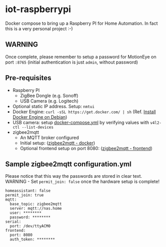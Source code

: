 # iot-raspberrypi
Docker compose to bring up a Raspberry PI for Home Automation.
In fact this is a very personal project :-) 

## WARNING
Once complete, please remember to setup a password for MotionEye on port `:8765` (initial authentication is just `admin`, without password)

## Pre-requisites
- Raspberry PI
  - ZigBee Dongle (e.g. Sonoff)
  - USB Camera (e.g. Logitech)
- Optional static IP address. Setup: `nmtui`
- Docker Engine: `curl -sSL https://get.docker.com/ | sh` (Ref. [Install Docker Engine on Debian](https://docs.docker.com/engine/install/debian/))
- USB camera: setup [docker-compose.yml](https://github.com/mistercaste/iot-raspberrypi/blob/main/docker-compose.yml) by verifying values with `v4l2-ctl --list-devices`
- zigbee2mqtt
  - An MQTT broker configured
  - Initial setup: ([zigbee2mqtt - docker](https://www.zigbee2mqtt.io/guide/installation/02_docker.html))
  - Optional frontend setup on port 8080: ([zigbee2mqtt - frontend](https://www.zigbee2mqtt.io/guide/configuration/frontend.html))

## Sample zigbee2mqtt configuration.yml
Please notice that this way the passwords are stored in clear text.
WARNING - Set `permit_join: false` once the hardware setup is complete!
```
homeassistant: false
permit_join: true
mqtt:
  base_topic: zigbee2mqtt
  server: mqtt://nas.home
  user: ********
  password: ********
serial:
  port: /dev/ttyACM0
frontend:
  port: 8080
  auth_token: ********
```

